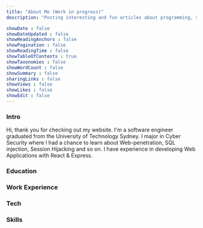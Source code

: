 ```yaml
---
title: "About Me (Work in progress)"
description: "Posting interesting and fun articles about programming, software and cyber security topics."

showDate : false
showDateUpdated : false
showHeadingAnchors : false
showPagination : false
showReadingTime : false
showTableOfContents : true
showTaxonomies : false 
showWordCount : false
showSummary : false
sharingLinks : false
showViews : false
showLikes : false
showEdit : false
---
```


### Intro
Hi, thank you for checking out my website. I'm a software engineer graduated from the University of Technology Sydney. I major in Cyber Security where I had a chance to learn about Web-penetration, SQL injection, Session Hijacking and so on. I have experience in developing Web Applications with React & Express. 
### Education

### Work Experience

### Tech

### Skills